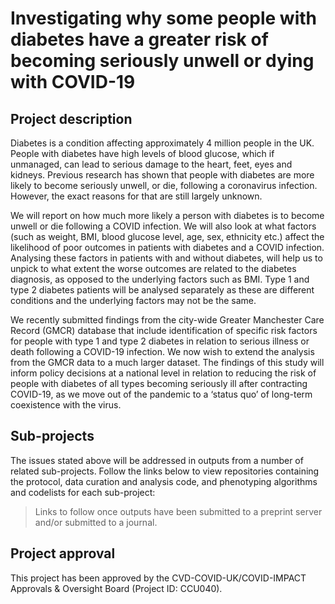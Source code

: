 # Investigating why some people with diabetes have a greater risk of becoming seriously unwell or dying with COVID-19

## Project description

Diabetes is a condition affecting approximately 4 million people in the UK. People with diabetes have high levels of blood glucose, which if unmanaged, can lead to serious damage to the heart, feet, eyes and kidneys. Previous research has shown that people with diabetes are more likely to become seriously unwell, or die, following a coronavirus infection. However, the exact reasons for that are still largely unknown.

We will report on how much more likely a person with diabetes is to become unwell or die following a COVID infection. We will also look at what factors (such as weight, BMI, blood glucose level, age, sex, ethnicity etc.) affect the likelihood of poor outcomes in patients with diabetes and a COVID infection. Analysing these factors in patients with and without diabetes, will help us to unpick to what extent the worse outcomes are related to the diabetes diagnosis, as opposed to the underlying factors such as BMI. Type 1 and type 2 diabetes patients will be analysed separately as these are different conditions and the underlying factors may not be the same.

We recently submitted findings from the city-wide Greater Manchester Care Record (GMCR) database that include identification of specific risk factors for people with type 1 and type 2 diabetes in relation to serious illness or death following a COVID-19 infection. We now wish to extend the analysis from the GMCR data to a much larger dataset. The findings of this study will inform policy decisions at a national level in relation to reducing the risk of people with diabetes of all types becoming seriously ill after contracting COVID-19, as we move out of the pandemic to a ‘status quo’ of long-term coexistence with the virus.

## Sub-projects

The issues stated above will be addressed in outputs from a number of related sub-projects.  Follow the links below to view repositories containing the protocol, data curation and analysis code, and phenotyping algorithms and codelists for each sub-project:

> Links to follow once outputs have been submitted to a preprint server and/or submitted to a journal.

## Project approval

This project has been approved by the CVD-COVID-UK/COVID-IMPACT Approvals & Oversight Board (Project ID: CCU040).
